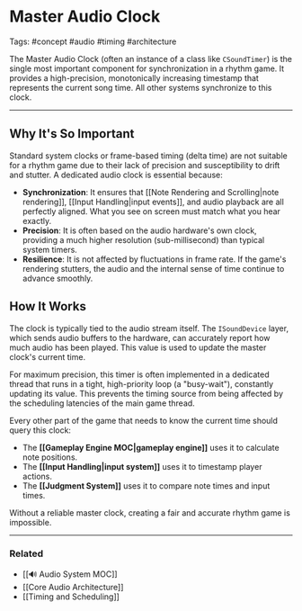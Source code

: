 # Master Audio Clock

Tags: #concept #audio #timing #architecture

The Master Audio Clock (often an instance of a class like `CSoundTimer`) is the single most important component for synchronization in a rhythm game. It provides a high-precision, monotonically increasing timestamp that represents the current song time. All other systems synchronize to this clock.

---

## Why It's So Important

Standard system clocks or frame-based timing (delta time) are not suitable for a rhythm game due to their lack of precision and susceptibility to drift and stutter. A dedicated audio clock is essential because:

*   **Synchronization**: It ensures that [[Note Rendering and Scrolling|note rendering]], [[Input Handling|input events]], and audio playback are all perfectly aligned. What you see on screen must match what you hear exactly.
*   **Precision**: It is often based on the audio hardware's own clock, providing a much higher resolution (sub-millisecond) than typical system timers.
*   **Resilience**: It is not affected by fluctuations in frame rate. If the game's rendering stutters, the audio and the internal sense of time continue to advance smoothly.

## How It Works

The clock is typically tied to the audio stream itself. The `ISoundDevice` layer, which sends audio buffers to the hardware, can accurately report how much audio has been played. This value is used to update the master clock's current time.

For maximum precision, this timer is often implemented in a dedicated thread that runs in a tight, high-priority loop (a "busy-wait"), constantly updating its value. This prevents the timing source from being affected by the scheduling latencies of the main game thread.

Every other part of the game that needs to know the current time should query this clock:

*   The **[[Gameplay Engine MOC|gameplay engine]]** uses it to calculate note positions.
*   The **[[Input Handling|input system]]** uses it to timestamp player actions.
*   The **[[Judgment System]]** uses it to compare note times and input times.

Without a reliable master clock, creating a fair and accurate rhythm game is impossible.

---

### Related

*   [[🔊 Audio System MOC]]
*   [[Core Audio Architecture]]
*   [[Timing and Scheduling]]
